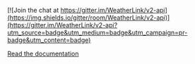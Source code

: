 [![Join the chat at https://gitter.im/WeatherLink/v2-api](https://img.shields.io/gitter/room/WeatherLink/v2-api)](https://gitter.im/WeatherLink/v2-api?utm_source=badge&utm_medium=badge&utm_campaign=pr-badge&utm_content=badge)

[Read the documentation](https://weatherlink.github.io/v2-api/)

